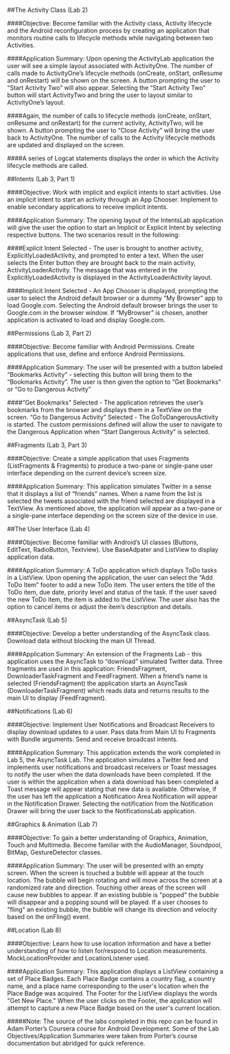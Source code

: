 ##The Activity Class  (Lab 2)

####Objective: Become familiar with the Activity class, Activity lifecycle and the Android reconfiguration process by creating an application that monitors routine calls to lifecycle methods while navigating between two Activities. 
                
####Application Summary: Upon opening the ActivityLab application the user will see a simple layout associated with ActivityOne. The number of calls made to ActivityOne’s lifecycle methods (onCreate, onStart, onResume and onRestart) will be shown on the screen. A button prompting the user to “Start Activity Two” will also appear. Selecting the “Start Activity Two” button will start ActivityTwo and bring the user to layout similar to ActivityOne’s layout. 

####Again, the number of calls to lifecycle methods (onCreate, onStart, onResume and onRestart) for the current activity, ActivityTwo, will be shown. A button prompting the user to “Close Activity” will bring the user back to ActivityOne. The number of calls to the Activity lifecycle methods are updated and displayed on the screen.  

####A series of Logcat statements displays the order in which the Activity lifecycle methods are called. 

##Intents (Lab 3, Part 1)

####Objective: Work with implicit and explicit intents to start activities. Use an implicit intent to start an activity through an App Chooser. Implement <intent-filters> to enable secondary applications to receive implicit intents.

####Application Summary: The opening layout of the IntentsLab application will give the user the option to start an Implicit or Explicit Intent by selecting respective buttons. The two scenarios result in the following:

####Explicit Intent Selected - The user is brought to another activity, ExplicitlyLoadedActivity, and prompted to enter a text. When the user selects the Enter button they are brought back to the main activity, ActivityLoaderActivity. The message that was entered in the ExplicitlyLoadedActivity is displayed in the ActivityLoaderActivity layout. 

####Implicit Intent Selected - An App Chooser is displayed, prompting the user to select the Android default browser or a dummy “My Browser” app to load Google.com. Selecting the Android default browser brings the user to Google.com in the browser window. If “MyBrowser” is chosen, another application is activated to load and display Google.com.

##Permissions (Lab 3, Part 2)

####Objective: Become familiar with Android Permissions. Create applications that use, define and enforce Android Permissions. 

####Application Summary: The user will be presented with a button labeled “Bookmarks Activity” - selecting this button will bring them to the “Bookmarks Activity”. The user is then given the option to “Get Bookmarks” or “Go to Dangerous Activity”

####“Get Bookmarks” Selected - The application retrieves the user’s bookmarks from the browser and displays them in a TextView on the screen.
“Go to Dangerous Activity” Selected - The GoToDangerousActivity is started. The custom permissions defined will allow the user to navigate to the Dangerous Application when “Start Dangerous Activity” is selected.


##Fragments (Lab 3, Part 3)

####Objective: Create a simple application that uses Fragments (ListFragments & Fragments) to produce a two-pane or single-pane user interface depending on the current device’s screen size.

####Application Summary: This application simulates Twitter in a sense that it displays a list of “friends” names. When a name from the list is selected the tweets associated with the friend selected are displayed in a TextView. As mentioned above, the application will appear as a two-pane or a single-pane interface depending on the screen size of the device in use.


##The User Interface (Lab 4)

####Objective: Become familiar with Android’s UI classes (Buttons, EditText, RadioButton, Textview). Use BaseAdpater and ListView to display application data.

####Application Summary: A ToDo application which displays ToDo tasks in a ListView. Upon opening the application, the user can select the “Add ToDo Item” footer to add a new ToDo item. The user enters the title of the ToDo item, due date, priority level and status of the task. If the user saved the new ToDo item, the item is added to the ListView. The user also has the option to cancel items or adjust the item’s description and details.   

##AsyncTask (Lab 5)

####Objective: Develop a better understanding of the AsyncTask class. Download data without blocking the main UI Thread.

####Application Summary: An extension of the Fragments Lab - this application uses the AsyncTask to “download” simulated Twitter data. Three fragments are used in this application: FriendsFragment, DownloaderTaskFragment and FeedFragment. When a friend’s name is selected (FriendsFragment) the application starts an AsyncTask (DownloaderTaskFragment) which reads data and returns results to the main UI to display (FeedFragment).

##Notifications (Lab 6)

####Objective: Implement User Notifications and Broadcast Receivers to display download updates to a user. Pass data from Main UI to Fragments with Bundle arguments. Send and receive broadcast intents.

####Application Summary: This application extends the work completed in Lab 5, the AsyncTask Lab. The application simulates a Twitter feed and implements user notifications and broadcast receivers or Toast messages to notify the user when the data downloads have been completed. If the user is within the application when a data download has been completed a Toast message will appear stating that new data is available. Otherwise, if the user has left the application a Notification Area Notification will appear in the Notification Drawer. Selecting the notification from the Notification Drawer will bring the user back to the NotificationsLab application.  

##Graphics & Animation (Lab 7)

####Objective: To gain a better understanding of Graphics, Animation, Touch and Multimedia. Become familiar with the AudioManager, Soundpool, BitMap, GestureDetector classes. 

####Application Summary: The user will be presented with an empty screen. When the screen is touched a bubble will appear at the touch location. The bubble will begin rotating and will move across the screen at a randomized rate and direction. Touching other areas of the screen will cause new bubbles to appear. If an existing bubble is "popped" the bubble will disappear and a popping sound will be played. If a user chooses to "fling" an existing bubble, the bubble will change its direction and velocity based on the onFling() event.

##Location (Lab 8)

####Objective: Learn how to use location information and have a better understanding of how to listen for/respond to Location measurements. MockLocationProvider and LocationListener used. 

####Application Summary: This application displays a ListView containing a set of Place Badges. Each Place Badge contains a country flag, a country name, and a place name corresponding to the user's location when the Place Badge was acquired. The Footer for the ListView displays the words "Get New Place." When the user clicks on the Footer, the application will attempt to capture a new Place Badge based on the user's current location. 

#####Note: The source of the labs completed in this repo can be found in Adam Porter’s Coursera course for Android Development. Some of the Lab Objectives/Application Summaries were taken from Porter’s course documentation but abridged for quick reference.
